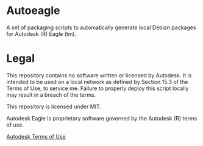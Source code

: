 # Autoeagle

A set of packaging scripts to automatically generate local Debian packages for Autodesk (R) Eagle (tm). 

# Legal

This repository contains no software written or licensed by Autodesk. It is intended to be used on a local
network as defined by Section 15.3 of the Terms of Use, to service me. Failure to properly deploy this script
locally may result in a breach of the terms.

This repository is licensed under MIT.

Autodesk Eagle is proprietary software governed by the Autodesk (R) terms of use.

[Autodesk Terms of Use](https://www.autodesk.com/company/terms-of-use/en/general-terms)


